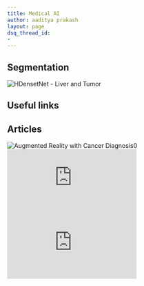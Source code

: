 ```yaml
---
title: Medical AI
author: aaditya prakash
layout: page
dsq_thread_id:
- 
---
```


## Segmentation
![HDensetNet - Liver and Tumor](https://github.com/xmengli999/H-DenseUNet)

## Useful links

## Articles
![Augmented Reality with Cancer Diagnosis](https://www.nature.com/articles/s41591-019-0539-7.epdf?author_access_token=BI9AOTsesmNoV2lSdpucn9RgN0jAjWel9jnR3ZoTv0PDGU3ZwysZtsN41a2fOgaoj4PRxjTvAHjSFrKF_S_mq4QNNV8dNoxAjytIQuVz9vdjplLQHUSEPiIo392MzIJY8fqxLKHC5vIwNpLLEoXMnA%3D%3D)0
![ML for Survival Analysis](https://www.researchgate.net/profile/Ivan_Bratko/publication/33550702_Machine_learning_for_survival_analysis_a_case_study_on_recurrence_of_prostate_cancer/links/0c96052a5dbd6aee49000000.pdf)
![PDL-1 Slides](https://documents.cap.org/documents/2016-11-03-pdl1-immune-checkpoint-blockade-in-cancer-webinar-slides.pdf)

